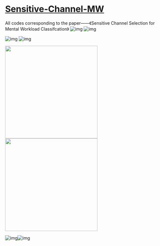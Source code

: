 # [Sensitive-Channel-MW](https://www.researchgate.net/publication/361621108_Sensitive_Channel_Selection_for_Mental_Workload_Classification)
All codes corresponding to the paper——《Sensitive Channel Selection for Mental Workload Classifcation》
![img](https://github.com/smilingElf/Sensitive-Channel-MW/blob/main/pic/delta.gif) ![img](https://github.com/smilingElf/Sensitive-Channel-MW/blob/main/pic/theta.gif)

![img](https://github.com/smilingElf/Sensitive-Channel-MW/blob/main/pic/alpha.gif) ![img](https://github.com/smilingElf/Sensitive-Channel-MW/blob/main/pic/beta.gif)

<img src="[https://github.com/smilingElf/Sensitive-Channel-MW/blob/main/pic/ECE_formation.jpg]" width="300"/> <img src="https://github.com/smilingElf/Sensitive-Channel-MW/blob/main/pic/corr_analysis.jpg" width="300"/>

![img](https://github.com/smilingElf/Sensitive-Channel-MW/blob/main/pic/sens_analysis.png)![img](https://github.com/smilingElf/Sensitive-Channel-MW/blob/main/pic/comparation.jpg)

